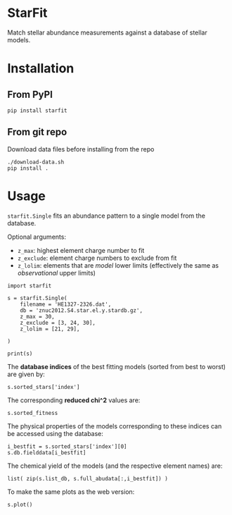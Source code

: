 # StarFit
Match stellar abundance measurements against a database of stellar models.

# Installation
## From PyPI
```
pip install starfit
```

## From git repo
Download data files before installing from the repo
```
./download-data.sh
pip install .
```

# Usage
`starfit.Single` fits an abundance pattern to a single model from the database. 

Optional arguments:
- `z_max`: highest element charge number to fit
- `z_exclude`: element charge numbers to exclude from fit
- `z_lolim`: elements that are *model* lower limits (effectively the same as *observational* upper limits)

```
import starfit

s = starfit.Single(
    filename = 'HE1327-2326.dat',
    db = 'znuc2012.S4.star.el.y.stardb.gz',
    z_max = 30,
    z_exclude = [3, 24, 30],
    z_lolim = [21, 29],
    
)

print(s)
```

The **database indices** of the best fitting models (sorted from best to worst) are given by:
```
s.sorted_stars['index']
```

The corresponding **reduced chi^2** values are:
```
s.sorted_fitness
```

The physical properties of the models corresponding to these indices can be accessed using the database:
```
i_bestfit = s.sorted_stars['index'][0]
s.db.fielddata[i_bestfit]
```

The chemical yield of the models (and the respective element names) are:
```
list( zip(s.list_db, s.full_abudata[:,i_bestfit]) )
```

To make the same plots as the web version:
```
s.plot()
```

